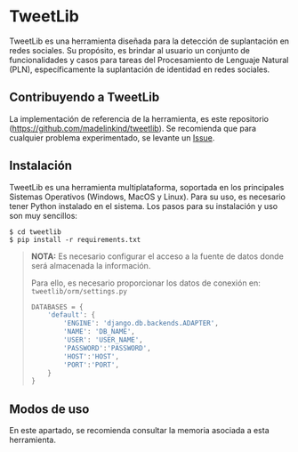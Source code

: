# TweetLib

TweetLib es una herramienta diseñada para la detección de suplantación en redes sociales. Su propósito, es brindar al usuario un conjunto de funcionalidades y casos para tareas del Procesamiento de Lenguaje Natural (PLN), específicamente la suplantación de identidad en redes sociales.

## Contribuyendo a TweetLib

La implementación de referencia de la herramienta, es este repositorio (https://github.com/madelinkind/tweetlib). Se recomienda que para cualquier problema experimentado, se levante un [Issue](https://github.com/madelinkind/tweetlib/issues).

## Instalación

TweetLib es una herramienta multiplataforma, soportada en los principales Sistemas Operativos (Windows, MacOS y Linux). Para su uso, es necesario tener Python instalado en el sistema. Los pasos para su instalación y uso son muy sencillos:

```console
$ cd tweetlib
$ pip install -r requirements.txt
```


> **NOTA:** Es necesario configurar el acceso a la fuente de datos donde será almacenada la información.
>
> Para ello, es necesario proporcionar los datos de conexión en: `tweetlib/orm/settings.py`
>
> ```python
> DATABASES = {
>     'default': {
>         'ENGINE': 'django.db.backends.ADAPTER',
>         'NAME': 'DB_NAME',
>         'USER': 'USER_NAME',
>         'PASSWORD':'PASSWORD',
>         'HOST':'HOST',
>         'PORT':'PORT',
>     }
> }
> ```

## Modos de uso

En este apartado, se recomienda consultar la memoria asociada a esta herramienta.